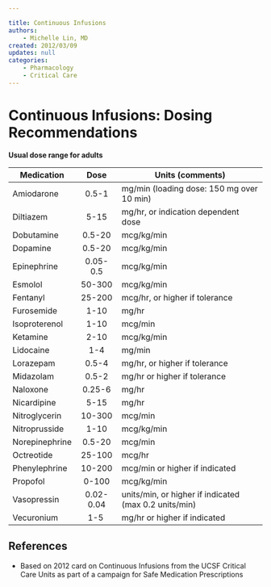 ```yaml
---

title: Continuous Infusions
authors:
    - Michelle Lin, MD
created: 2012/03/09
updates: null
categories:
    - Pharmacology
    - Critical Care
---
```


# Continuous Infusions: Dosing Recommendations

**Usual dose range for adults**

| **Medication**  |  **Dose** | **Units (comments)**                                  |
| --------------- | :-------: | ----------------------------------------------------- |
| Amiodarone      |   0.5-1   | mg/min (loading dose: 150 mg over 10 min)             |
| Diltiazem       |    5-15   | mg/hr, or indication dependent dose                   |
| Dobutamine      |   0.5-20  | mcg/kg/min                                            |
| Dopamine        |   0.5-20  | mcg/kg/min                                            |
| Epinephrine     |  0.05-0.5 | mcg/kg/min                                            |
| Esmolol         |   50-300  | mcg/kg/min                                            |
| Fentanyl        |   25-200  | mcg/hr, or higher if tolerance                        |
| Furosemide      |    1-10   | mg/hr                                                 |
| Isoproterenol   |    1-10   | mcg/min                                               |
| Ketamine        |    2-10   | mcg/kg/min                                            |
| Lidocaine       |    1-4    | mg/min                                                |
| Lorazepam       |   0.5-4   | mg/hr, or higher if tolerance                         |
| Midazolam       |   0.5-2   | mg/hr or higher if tolerance                          |
| Naloxone        |   0.25-6  | mg/hr                                                 |
| Nicardipine     |    5-15   | mg/hr                                                 |
| Nitroglycerin   |   10-300  | mcg/min                                               |
| Nitroprusside   |    1-10   | mcg/kg/min                                            |
| Norepinephrine  |   0.5-20  | mcg/min                                               |
| Octreotide      |   25-100  | mcg/hr                                                |
| Phenylephrine   |   10-200  | mcg/min or higher if indicated                        |
| Propofol        |   0-100   | mcg/kg/min                                            |
| Vasopressin     | 0.02-0.04 | units/min, or higher if indicated (max 0.2 units/min) |
| Vecuronium      |    1-5    | mg/hr or higher if indicated                          |

## References

-   Based on 2012 card on Continuous Infusions from the UCSF Critical Care Units as part of a campaign for Safe Medication Prescriptions
